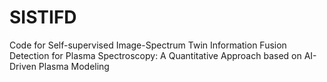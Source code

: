 # SISTIFD
Code for Self-supervised Image-Spectrum Twin Information Fusion Detection for Plasma Spectroscopy: A Quantitative Approach based on AI-Driven Plasma Modeling
